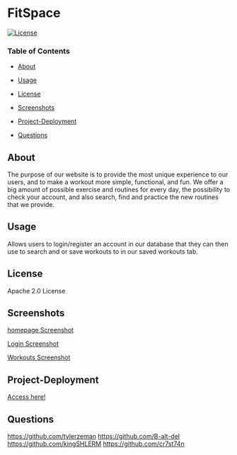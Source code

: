 # FitSpace

[![License](https://img.shields.io/badge/License-Apache_2.0-yellowgreen.svg)](https://opensource.org/licenses/Apache-2.0)  

### Table of Contents

 * [About](#About)

 * [Usage](#Usage)

 * [License](#License)

 * [Screenshots](#Screenshots)

 * [Project-Deployment](#Project-Deployment)

 * [Questions](#Questions)

## About

The purpose of our website is to provide the most unique experience to our users, and to make a workout more simple, functional, and fun. We offer a big amount of possible exercise and routines for every day, the possibility to check your account, and also search, find and practice the new routines that we provide.

## Usage

Allows users to login/register an account in our database that they can then use to search and or save workouts to in our saved workouts tab. 

## License

Apache 2.0 License

## Screenshots

[homepage Screenshot](./images/homepage.jpg?raw=true "homepage Screenshot")

[Login Screenshot](./images/login.jpg?raw=true "login screenshot")

[Workouts Screenshot](./images/workout.jpg?raw=true "workouts screenshot")

## Project-Deployment
[Access here!](https://fitspace-stay-fit-my-friends.herokuapp.com/)

## Questions
 
https://github.com/tylerzeman
https://github.com/B-alt-del
https://github.com/kingSHLERM
https://github.com/cr7st74n 

